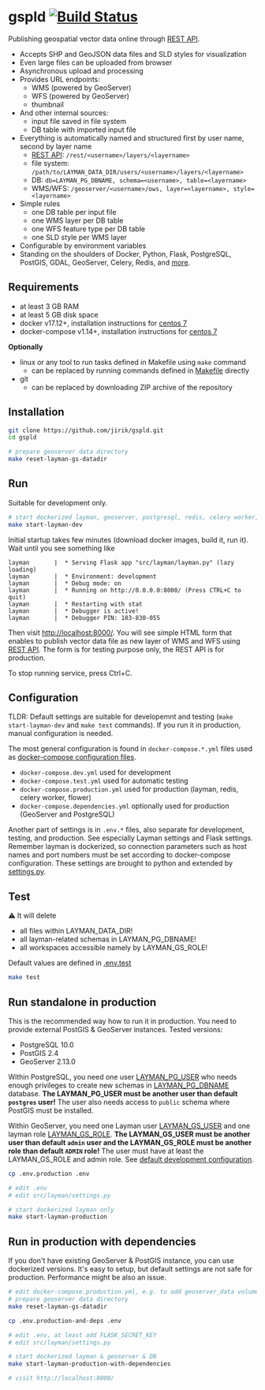 # gspld [![Build Status](https://travis-ci.org/jirik/gspld.svg?branch=master)](https://travis-ci.org/jirik/gspld)
Publishing geospatial vector data online through [REST API](doc/rest.md).
- Accepts SHP and GeoJSON data files and SLD styles for visualization
- Even large files can be uploaded from browser
- Asynchronous upload and processing
- Provides URL endpoints:
  - WMS (powered by GeoServer)
  - WFS (powered by GeoServer)
  - thumbnail
- And other internal sources:
  - input file saved in file system
  - DB table with imported input file
- Everything is automatically named and structured first by user name, second by layer name
  - [REST API](doc/rest.md): `/rest/<username>/layers/<layername>` 
  - file system: `/path/to/LAYMAN_DATA_DIR/users/<username>/layers/<layername>` 
  - DB: `db=LAYMAN_PG_DBNAME, schema=<username>, table=<layername>` 
  - WMS/WFS: `/geoserver/<username>/ows, layer=<layername>, style=<layername>` 
- Simple rules
  - one DB table per input file
  - one WMS layer per DB table
  - one WFS feature type per DB table
  - one SLD style per WMS layer
- Configurable by environment variables
- Standing on the shoulders of Docker, Python, Flask, PostgreSQL, PostGIS, GDAL, GeoServer, Celery, Redis, and [more](doc/dependencies.md).

## Requirements
- at least 3 GB RAM
- at least 5 GB disk space
- docker v17.12+, installation instructions for [centos 7](https://docs.docker.com/install/linux/docker-ce/centos/)
- docker-compose v1.14+, installation instructions for [centos 7](https://www.digitalocean.com/community/tutorials/how-to-install-and-use-docker-compose-on-centos-7)

**Optionally**
- linux or any tool to run tasks defined in Makefile using `make` command
   - can be replaced by running commands defined in [Makefile](Makefile) directly
- git
   - can be replaced by downloading ZIP archive of the repository

## Installation
```bash
git clone https://github.com/jirik/gspld.git
cd gspld

# prepare geoserver data directory
make reset-layman-gs-datadir
```

## Run
Suitable for development only.
```bash
# start dockerized layman, geoserver, postgresql, redis, celery worker, and flower 
make start-layman-dev
```
Initial startup takes few minutes (download docker images, build it, run it). Wait until you see something like
```
layman       |  * Serving Flask app "src/layman/layman.py" (lazy loading)
layman       |  * Environment: development
layman       |  * Debug mode: on
layman       |  * Running on http://0.0.0.0:8000/ (Press CTRL+C to quit)
layman       |  * Restarting with stat
layman       |  * Debugger is active!
layman       |  * Debugger PIN: 103-830-055
```
Then visit [http://localhost:8000/](). You will see simple HTML form that enables to publish vector data file as new layer of WMS and WFS using [REST API](doc/rest.md). The form is for testing purpose only, the REST API is for production.

To stop running service, press Ctrl+C.

## Configuration
TLDR: Default settings are suitable for developemnt and testing (`make start-layman-dev` and `make test` commands). If you run it in production, manual configuration is needed.

The most general configuration is found in `docker-compose.*.yml` files used as [docker-compose configuration files](https://docs.docker.com/compose/compose-file/compose-file-v2/).
- `docker-compose.dev.yml` used for development
- `docker-compose.test.yml` used for automatic testing
- `docker-compose.production.yml` used for production (layman, redis, celery worker, flower)
- `docker-compose.dependencies.yml` optionally used for production (GeoServer and PostgreSQL)

Another part of settings is in `.env.*` files, also separate for development, testing, and production. See especially Layman settings and Flask settings. Remember layman is dockerized, so connection parameters such as host names and port numbers must be set according to docker-compose configuration. These settings are brought to python and extended by [settings.py](src/layman/settings.py).

## Test
:warning: It will delete
- all files within LAYMAN_DATA_DIR!
- all layman-related schemas in LAYMAN_PG_DBNAME!
- all workspaces accessible namely by LAYMAN_GS_ROLE!

Default values are defined in [.env.test](.env.test)
```bash
make test
```

## Run standalone in production
This is the recommended way how to run it in production. You need to provide external PostGIS & GeoServer instances. Tested versions:
- PostgreSQL 10.0
- PostGIS 2.4
- GeoServer 2.13.0

Within PostgreSQL, you need one user [LAYMAN_PG_USER](.env.production) who needs enough privileges to create new schemas in [LAYMAN_PG_DBNAME](.env.production) database. **The LAYMAN_PG_USER must be another user than default `postgres` user!** The user also needs access to `public` schema where PostGIS must be installed.

Within GeoServer, you need one Layman user [LAYMAN_GS_USER](.env.production) and one layman role [LAYMAN_GS_ROLE](.env.production). **The LAYMAN_GS_USER must be another user than default `admin` user and the LAYMAN_GS_ROLE must be another role than default `ADMIN` role!** The user must have at least the LAYMAN_GS_ROLE and admin role. See [default development configuration](sample/geoserver_data/security/role/default/roles.xml).

```bash
cp .env.production .env

# edit .env
# edit src/layman/settings.py

# start dockerized layman only
make start-layman-production
```

## Run in production with dependencies
If you don't have existing GeoServer & PostGIS instance, you can use dockerized versions. It's easy to setup, but default settings are not safe for production. Performance might be also an issue.
```bash
# edit docker-compose.production.yml, e.g. to add geoserver_data volume
# prepare geoserver data directory
make reset-layman-gs-datadir

cp .env.production-and-deps .env

# edit .env, at least add FLASK_SECRET_KEY
# edit src/layman/settings.py

# start dockerized layman & geoserver & DB
make start-layman-production-with-dependencies

# visit http://localhost:8000/
```

